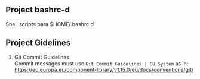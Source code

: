 ## Project bashrc-d
Shell scripts para $HOME/.bashrc.d

## Project Gidelines

1. Git Commit Guidelines  
Commit messages must use `Git Commit Guidelines | EU System` as in: https://ec.europa.eu/component-library/v1.15.0/eu/docs/conventions/git/
